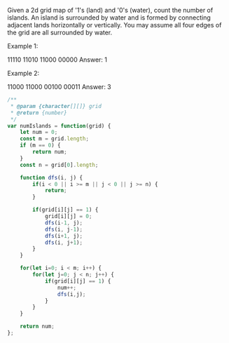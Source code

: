 Given a 2d grid map of '1's (land) and '0's (water), count the number of islands. An island is surrounded by water and is formed by connecting adjacent lands horizontally or vertically. You may assume all four edges of the grid are all surrounded by water.

Example 1:

11110
11010
11000
00000
Answer: 1

Example 2:

11000
11000
00100
00011
Answer: 3


```js
/**
 * @param {character[][]} grid
 * @return {number}
 */
var numIslands = function(grid) {
    let num = 0;
    const m = grid.length;
    if (m == 0) {
        return num;
    }
    const n = grid[0].length;

    function dfs(i, j) {
        if(i < 0 || i >= m || j < 0 || j >= n) {
            return;
        }

        if(grid[i][j] == 1) {
            grid[i][j] = 0;
            dfs(i-1, j);
            dfs(i, j-1);
            dfs(i+1, j);
            dfs(i, j+1);
        }
    }

    for(let i=0; i < m; i++) {
        for(let j=0; j < n; j++) {
            if(grid[i][j] == 1) {
                num++;
                dfs(i,j);
            }
        }
    }

    return num;
};
```
